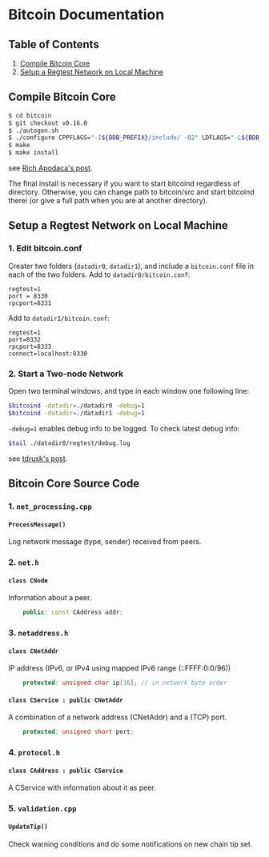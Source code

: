 # Bitcoin Documentation

## Table of  Contents
1. [Compile Bitcoin Core](#compile)
2. [Setup a Regtest Network on Local Machine](#setup-regtest-network)

## Compile Bitcoin Core <a name="compile"></a>
```bash
$ cd bitcoin
$ git checkout v0.16.0
$ ./autogen.sh
$ ./configure CPPFLAGS="-I${BDB_PREFIX}/include/ -O2" LDFLAGS="-L${BDB_PREFIX}/lib/" --with-gui
$ make
$ make install
```
see [Rich Apodaca's post](https://bitzuma.com/posts/compile-bitcoin-core-from-source-on-ubuntu/).

The final install is necessary if you want to start bitcoind regardless of directory. Otherwise, you can change path to bitcoin/src and start bitcoind therei (or give a full path when you are at another directory).

## Setup a Regtest Network on Local Machine <a name="setup-regtest-network" ></a>
### 1. Edit bitcoin.conf

Creater two folders (`datadir0`, `datadir1`), and include a `bitcoin.conf` file in each of the two folders.
Add to `datadir0/bitcoin.conf`:

<!-- TODO: add a link to sample bitcoin.conf on my github. make sure the bitcoin.conf do not include sensetive info.
-->

    regtest=1
    port = 8330
    rpcport=8331

Add to `datadir1/bitcoin.conf`:

    regtest=1
    port=8332
    rpcport=8333
    connect=localhost:8330


### 2. Start a Two-node Network
Open two terminal windows, and type in each window one following line:
```bash
$bitcoind -datadir=./datadir0 -debug=1
$bitcoind -datadir=./datadir1 -debug=1
```
`-debug=1` enables debug info to be logged. To check latest debug info:
```bash
$tail ./datadir0/regtest/debug.log
```

see [tdrusk's post](https://www.yours.org/content/connecting-multiple-bitcoin-core-nodes-in-regtest-5fdc9c47528b).

## Bitcoin Core Source Code
### 1. `net_processing.cpp`
#### `ProcessMessage()`
Log network message (type, sender) received from peers.

### 2. `net.h`
#### `class CNode`
Information about a peer.
```cpp
    public: const CAddress addr;
```

### 3. `netaddress.h`
#### `class CNetAddr`
IP address (IPv6, or IPv4 using mapped IPv6 range (::FFFF:0:0/96))
```cpp
    protected: unsigned char ip[16]; // in network byte order
```

#### `class CService : public CNetAddr`
A combination of a network address (CNetAddr) and a (TCP) port.
```cpp
    protected: unsigned short port;
```
### 4. `protocol.h`
#### `class CAddress : public CService`
A CService with information about it as peer.

### 5. `validation.cpp`
#### `UpdateTip()`
Check warning conditions and do some notifications on new chain tip set.
